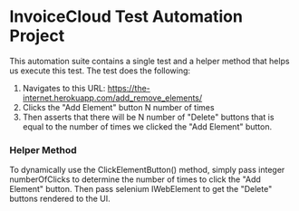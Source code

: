 # InvoiceCloud Test Automation Project

This automation suite contains a single test and a helper method that helps us execute this test. The test does the following: 
  1. Navigates to this URL: https://the-internet.herokuapp.com/add_remove_elements/
  2. Clicks the "Add Element" button N number of times
  3. Then asserts that there will be N number of "Delete" buttons that is equal to the number of times we clicked the "Add Element" button.

### Helper Method

To dynamically use the ClickElementButton() method, simply pass integer numberOfClicks to determine the number of times to click the "Add Element" button. Then pass selenium IWebElement to get the "Delete" buttons rendered to the UI. 
